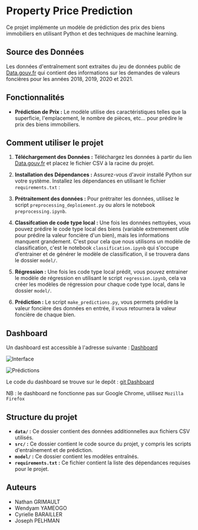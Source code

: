 # Property Price Prediction

Ce projet implémente un modèle de prédiction des prix des biens immobiliers en utilisant Python et des techniques de machine learning.

## Source des Données

Les données d'entraînement sont extraites du jeu de données public de [Data.gouv.fr](https://www.data.gouv.fr/fr/datasets/demandes-de-valeurs-foncieres/) qui contient des informations sur les demandes de valeurs foncières pour les années 2018, 2019, 2020 et 2021.

## Fonctionnalités

- **Prédiction de Prix :** Le modèle utilise des caractéristiques telles que la superficie, l'emplacement, le nombre de pièces, etc... pour prédire le prix des biens immobiliers.

## Comment utiliser le projet

1. **Téléchargement des Données :** Téléchargez les données à partir du lien [Data.gouv.fr](https://www.data.gouv.fr/fr/datasets/demandes-de-valeurs-foncieres/) et placez le fichier CSV à la racine du projet.

2. **Installation des Dépendances :** Assurez-vous d'avoir installé Python sur votre système. Installez les dépendances en utilisant le fichier `requirements.txt` :


3. **Prétraitement des données :** Pour prétraiter les données, utilisez le script `preprocessing_deploiement.py` ou alors le notebook `preprocessing.ipynb`.

4. **Classifcation de code type local :** Une fois les données nettoyées, vous pouvez prédire le code type local des biens (variable extremement utile pour prédire la valeur foncière d'un bien), mais les informations manquent grandement. C'est pour cela que nous utilisons un modèle de classification, c'est le notebook `classification.ipynb` qui s'occupe d'entrainer et de générer le modèle de classification, il se trouvera dans le dossier `model/`.


4. **Régression :** Une fois les code type local prédit, vous pouvez entrainer le modèle de régression en utilisant le script `regression.ipynb`, cela va créer les modèles de régression pour chaque code type local, dans le dossier `model/`.

5. **Prédiction :** Le script `make_predictions.py`, vous permets prédire la valeur foncière des données en entrée, il vous retournera la valeur foncière de chaque bien.


## Dashboard

Un dashboard est accessible à l'adresse suivante : [Dashboard](http://dash.eu-4.evennode.com/)

![Interface](http://www.image-heberg.fr/files/16979749071494181937.png)

![Prédictions](http://www.image-heberg.fr/files/16979749332349003612.png)

Le code du dashboard se trouve sur le depôt : [git Dashboard](https://github.com/Yameogo123/dash-val-fonciere-front/tree/main)

NB : le dashboard ne fonctionne pas sur Google Chrome, utilisez `Mozilla Firefox`

## Structure du projet

- **`data/` :** Ce dossier contient des données additionnelles aux fichiers CSV utilisés.
- **`src/` :** Ce dossier contient le code source du projet, y compris les scripts d'entraînement et de prédiction.
- **`model/` :** Ce dossier contient les modèles entraînés.
- **`requirements.txt` :** Ce fichier contient la liste des dépendances requises pour le projet.

## Auteurs

- Nathan GRIMAULT   
- Wendyam YAMEOGO
- Cyrielle BARAILLER
- Joseph PELHMAN



